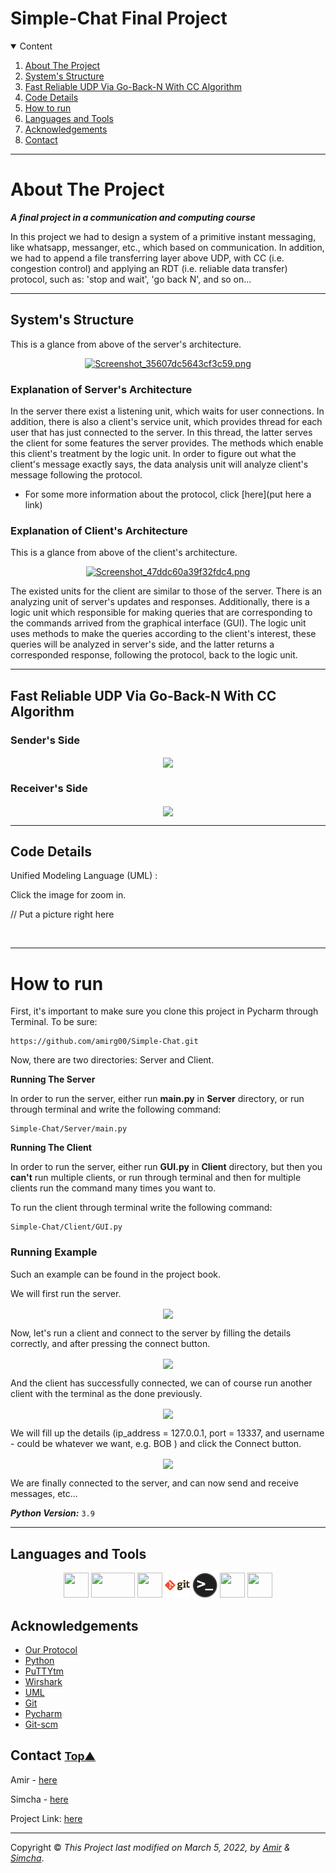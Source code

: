 # Simple-Chat Final Project


<!-- TABLE OF CONTENTS -->
<details open="open">
  <summary>Content</summary>
  <ol>
    <li><a href="#about-the-project">About The Project</a></li>
    <li><a href="#plot-graph">System's Structure</a></li>
    <li><a href="#algorithms">Fast Reliable UDP Via Go-Back-N With CC Algorithm</a></li>
    <li><a href="#code-details">Code Details</a></li>
    <li><a href="#how-to-run">How  to run</a></li>
    <li><a href="#languages-and-tools">Languages and Tools</a></li>
    <li><a href="#acknowledgements">Acknowledgements</a></li>
    <li><a href="#contact">Contact</a></li>
  </ol>
</details>

----------------

<!-- ABOUT THE PROJECT -->
# About The Project
**_A final project in a communication and computing course_**

In this project we had to design a system of a primitive instant messaging, 
like whatsapp, messanger, etc., which based on communication. In addition, 
we had to append a file transferring layer above UDP, with CC (i.e. congestion control)
and applying an RDT (i.e. reliable data transfer) protocol, such as: 'stop and wait', 'go back N', and so on... 


----------------

<!-- System's Structure -->
## System's Structure
This is a glance from above of the server's architecture. 
<p align="center">
<a href="https://gifyu.com/image/SMWtE"><img src="https://s7.gifyu.com/images/Screenshot_35607dc5643cf3c59.png" alt="Screenshot_35607dc5643cf3c59.png" border="0" /></a>
</p>

### Explanation of Server's Architecture 

In the server there exist a listening unit, which waits for user connections.
In addition, there is also a client's service unit, which provides 
thread for each user that has just connected to the server. In this 
thread, the latter serves the client for some features the server provides.
The methods which enable this client's treatment by the logic unit.
In order to figure out what the client's message exactly says, 
the data analysis unit will analyze client's message following the protocol.

- For some more information about the protocol, click [here](put here a link)


### Explanation of Client's Architecture 

This is a glance from above of the client's architecture. 

<p align="center">
<a href="https://gifyu.com/image/SMWtG"><img src="https://s7.gifyu.com/images/Screenshot_47ddc60a39f32fdc4.png" alt="Screenshot_47ddc60a39f32fdc4.png" border="0" /></a></p>

The existed units for the client are similar to those of the server. There is 
an analyzing unit of server's updates and responses. Additionally, there is 
a logic unit which responsible for making queries that are corresponding to 
the commands arrived from the graphical interface (GUI). The logic
unit uses methods to make the queries according to the client's interest,
these queries will be analyzed in server's side, and the latter
returns a corresponded response, following the protocol, back to the logic unit.

---

## Fast Reliable UDP Via Go-Back-N With CC Algorithm


### Sender's Side
<p align="center">
<img align="center" src="https://s7.gifyu.com/images/Fast_realble_UDP_with_CC.drawio-1.png" />
</p>



### Receiver's Side
<p align="center">
<img align="center" src="https://s7.gifyu.com/images/Fast_reliable_UDP_reciver_side.drawio.png" />
</p>

---

<!-- code-details -->


## Code Details


Unified Modeling Language (UML) :

Click the image for zoom in.

// Put a picture right here 

<p align="center">
<img align="center" src="" />
</p>


---------

<!-- how-to-run -->
# How to run


First, it's important to make sure you clone this project in Pycharm through Terminal.
To be sure:
```
https://github.com/amirg00/Simple-Chat.git
```
Now, there are two directories: Server and Client.  

**Running The Server**

In order to run the server, either run **main.py** in **Server** directory, or run through terminal and write 
the following command: 

```
Simple-Chat/Server/main.py
```


**Running The Client**

In order to run the server, either run **GUI.py** in **Client** directory,
but then you **can't** run multiple clients, or run through terminal and then for 
multiple clients run the command many times you want to. 
 
To run the client through terminal write the following command: 

```
Simple-Chat/Client/GUI.py
```

### Running Example

Such an example can be found in the project book. 

We will first run the server.

<p align="center">
<img align="center" src="https://s7.gifyu.com/images/Screenshot_9.png" />
</p>

Now, let's run a client and connect to the server by filling the details correctly, and after pressing the connect button.


<p align="center">
<img align="center" src="https://s7.gifyu.com/images/Screenshot_103154d41d5317d169.png" />
</p>

And the client has successfully connected, we can of course
run another client with the terminal as the done previously. 

<p align="center">
<img align="center" src="https://s7.gifyu.com/images/Screenshot_7a2cf794903b3c8bd.png" />
</p>

We will fill up the details (ip_address = 127.0.0.1, port = 13337, and username - could be whatever we want, e.g. BOB ) and click the Connect button.


<p align="center">
<img align="center" src="https://s7.gifyu.com/images/Screenshot_146705e437e86b6412.png" />
</p>

We are finally connected to the server, and can now send and receive 
messages, etc...


_**Python Version:**_ ```3.9```

---------


## Languages and Tools

 <div align="center">
 <code><img height="40" width="40" src="https://upload.wikimedia.org/wikipedia/commons/thumb/c/c3/Python-logo-notext.svg/1200px-Python-logo-notext.svg.png"></code>  <code><img height="40" width="70" src="https://upload.wikimedia.org/wikipedia/commons/d/d5/UML_logo.svg"/></code>
 <code><img height="40" width="40" src="https://upload.wikimedia.org/wikipedia/commons/thumb/1/1d/PyCharm_Icon.svg/1024px-PyCharm_Icon.svg.png"/></code>
 <code><img height="40" width="40" src="https://raw.githubusercontent.com/github/explore/80688e429a7d4ef2fca1e82350fe8e3517d3494d/topics/git/git.png"></code>
 <code><img height="40" width="40" src="https://raw.githubusercontent.com/github/explore/80688e429a7d4ef2fca1e82350fe8e3517d3494d/topics/terminal/terminal.png"></code>
 <code><img height="40" width="40" src="https://upload.wikimedia.org/wikipedia/commons/b/b6/PuTTY_icon_128px.png"></code>
 <code><img height="40" width="40" src="https://media.trustradius.com/product-logos/dT/3e/JWKABGMWXUZ3.PNG"></code>
 </div>


<!-- ACKNOWLEDGEMENTS -->
## Acknowledgements
* [Our Protocol](https://docs.google.com/document/d/1jNmEHspdIJdHrGw9TxRJ0lU0Rt1J5uhz/edit?usp=sharing&ouid=110205518348656225965&rtpof=true&sd=true)
* [Python](https://www.python.org/)
* [PuTTYtm](https://en.wikipedia.org/wiki/PuTTY)
* [Wirshark](https://he.wikipedia.org/wiki/Wireshark)
* [UML](https://en.wikipedia.org/wiki/Unified_Modeling_Language)
* [Git](https://git-scm.com/)
* [Pycharm](https://www.jetbrains.com/pycharm/)
* [Git-scm](https://git-scm.com/book/en/v2/Getting-Started-Installing-Git)


<!-- CONTACT -->
## Contact <small>[Top▲](object-oriented-programming-exercise-3)</small>


 Amir - [here](https://github.com/amirg00/)
 
 Simcha - [here](https://github.com/SimchaTeich)

Project Link: [here](https://github.com/amirg00/Simple-Chat)

___

Copyright © _This Project last modified on March 5, 2022, by [Amir](https://github.com/amirg00/) & [Simcha](https://github.com/SimchaTeich)_.
